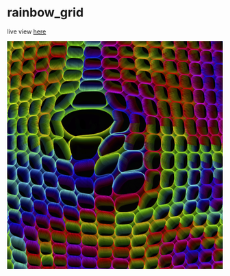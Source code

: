 # rainbow_grid
live view [here](https://www.openprocessing.org/sketch/769513)


![rainbow_grid](thumbnail.PNG)
